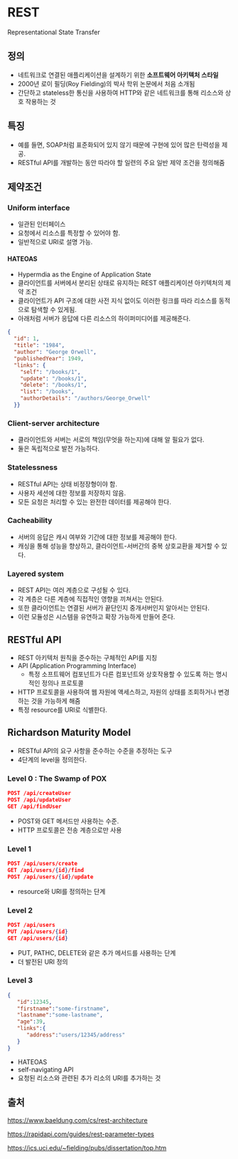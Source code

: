 # REST 

Representational State Transfer

## 정의
-  네트워크로 연결된 애플리케이션을 설계하기 위한 **소프트웨어 아키텍처 스타일**
-  2000년 로이 필딩(Roy Fielding)의 박사 학위 논문에서 처음 소개됨
-  간단하고 stateless한 통신을 사용하여 HTTP와 같은 네트워크를 통해 리소스와 상호 작용하는 것

## 특징
- 예를 들면, SOAP처럼 표준화되어 있지 않기 때문에 구현에 있어 많은 탄력성을 제공.
- RESTful API를 개발하는 동안 따라야 할 일련의 주요 일반 제약 조건을 정의해줌

## 제약조건
### Uniform interface
- 일관된 인터페이스
- 요청에서 리소스를 특정할 수 있어야 함.
- 일반적으로 URI로 설명 가능.

#### HATEOAS
- Hypermdia as the Engine of Application State
- 클라이언트를 서버에서 분리된 상태로 유지하는 REST 애플리케이션 아키텍처의 제약 조건
- 클라이언트가 API 구조에 대한 사전 지식 없이도 이러한 링크를 따라 리소스를 동적으로 탐색할 수 있게됨.
- 아래처럼 서버가 응답에 다른 리소스의 하이퍼미디어를 제공해준다.
```json
{
  "id": 1,
  "title": "1984",
  "author": "George Orwell",
  "publishedYear": 1949,
  "links": {
    "self": "/books/1",
    "update": "/books/1",
    "delete": "/books/1",
    "list": "/books",
    "authorDetails": "/authors/George_Orwell"
  }}
```

### Client-server architecture
- 클라이언트와 서버는 서로의 책임(무엇을 하는지)에 대해 알 필요가 없다.
- 둘은 독립적으로 발전 가능하다.

### Statelessness
- RESTful API는 상태 비정장형이야 함.
- 사용자 세션에 대한 정보를 저장하지 않음.
- 모든 요청은 처리할 수 있는 완전한 데이터를 제공해야 한다.

### Cacheability
- 서버의 응답은 캐시 여부와 기간에 대한 정보를 제공해야 한다.
- 캐싱을 통해 성능을 향상하고, 클라이언트-서버간의 중복 상호교환을 제거할 수 있다.

### Layered system
- REST API는 여러 계층으로 구성될 수 있다.
- 각 계층은 다른 계층에 직접적인 영향을 끼쳐서는 안된다.
- 또한 클라이언트는 연결된 서버가 끝단인지 중개서버인지 알아서는 안된다.
- 이런 모듈성은 시스템을 유연하고 확장 가능하게 만들어 준다.

## RESTful API
- REST 아키텍처 원칙을 준수하는 구체적인 API를 지칭
- API (Application Programming Interface)
  - 특정 소프트웨어 컴포넌트가 다른 컴포넌트와 상호작용할 수 있도록 하는 명시적인 정의나 프로토콜
- HTTP 프로토콜을 사용하여 웹 자원에 액세스하고, 자원의 상태를 조회하거나 변경하는 것을 가능하게 해줌
- 특정 resource를 URI로 식별한다.


## Richardson Maturity Model

- RESTful API의 요구 사항을 준수하는 수준을 추정하는 도구
- 4단계의 level을 정의한다.

### Level 0 : The Swamp of POX

```json
POST /api/createUser
POST /api/updateUser
GET /api/findUser
```
- POST와 GET 메서드만 사용하는 수준.
- HTTP 프로토콜은 전송 계층으로만 사용

### Level 1
```json
POST /api/users/create
GET /api/users/{id}/find
POST /api/users/{id}/update
```

- resource와 URI를 정의하는 단계

### Level 2 
```json
POST /api/users
PUT /api/users/{id}
GET /api/users/{id}
```

- PUT, PATHC, DELETE와 같은 추가 메서드를 사용하는 단계
- 더 발전된 URI 정의

### Level 3
```json
{
   "id":12345,
   "firstname":"some-firstname",
   "lastname":"some-lastname",
   "age":39,
   "links":{
      "address":"users/12345/address"
   }
}
```
- HATEOAS
- self-navigating API
- 요청된 리소스와 관련된 추가 리소의 URI를 추가하는 것

## 출처
https://www.baeldung.com/cs/rest-architecture

https://rapidapi.com/guides/rest-parameter-types

https://ics.uci.edu/~fielding/pubs/dissertation/top.htm